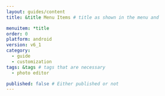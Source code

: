 ```yaml
---
layout: guides/content
title: &title Menu Items # title as shown in the menu and

menuitem: *title
order: 0
platform: android
version: v6_1
category:
  - guide
  - customization
tags: &tags # tags that are necessary
  - photo editor

published: false # Either published or not
---
```

